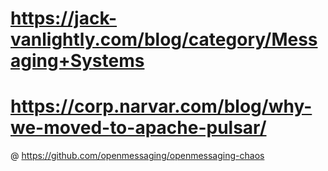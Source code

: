 # https://jack-vanlightly.com/blog/category/Messaging+Systems

# https://corp.narvar.com/blog/why-we-moved-to-apache-pulsar/

@ https://github.com/openmessaging/openmessaging-chaos
